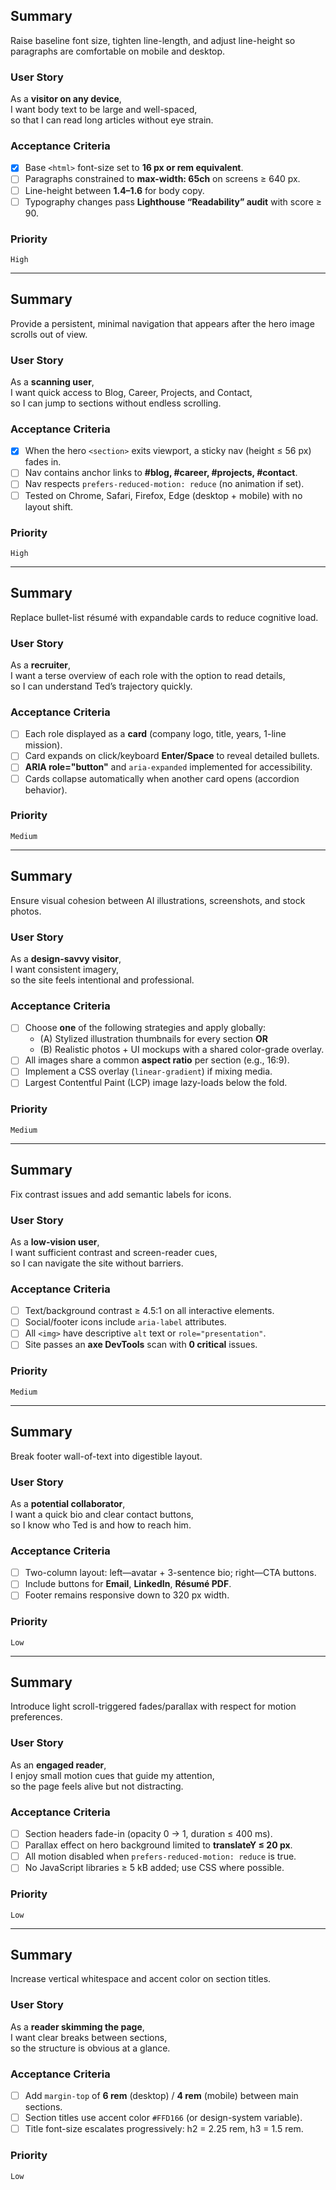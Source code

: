 <!-- ========================================= -->
<!--  UX-001 : Increase Base Typography & Readability -->
<!-- ========================================= -->
## Summary
Raise baseline font size, tighten line-length, and adjust line-height so paragraphs are comfortable on mobile and desktop.

### User Story
As a **visitor on any device**,  
I want body text to be large and well-spaced,  
so that I can read long articles without eye strain.

### Acceptance Criteria
- [x] Base `<html>` font-size set to **16 px or rem equivalent**.
- [ ] Paragraphs constrained to **max-width: 65ch** on screens ≥ 640 px.
- [ ] Line-height between **1.4–1.6** for body copy.
- [ ] Typography changes pass **Lighthouse “Readability” audit** with score ≥ 90.

### Priority
`High`

---

<!-- ========================================= -->
<!--  NAV-002 : Introduce Sticky Section Navigation -->
<!-- ========================================= -->
## Summary
Provide a persistent, minimal navigation that appears after the hero image scrolls out of view.

### User Story
As a **scanning user**,  
I want quick access to Blog, Career, Projects, and Contact,  
so I can jump to sections without endless scrolling.

### Acceptance Criteria
- [x] When the hero `<section>` exits viewport, a sticky nav (height ≤ 56 px) fades in.
- [ ] Nav contains anchor links to **#blog, #career, #projects, #contact**.
- [ ] Nav respects `prefers-reduced-motion: reduce` (no animation if set).
- [ ] Tested on Chrome, Safari, Firefox, Edge (desktop + mobile) with no layout shift.

### Priority
`High`

---

<!-- ========================================= -->
<!--  RES-003 : Refactor "Career" Section into Collapsible Cards -->
<!-- ========================================= -->
## Summary
Replace bullet-list résumé with expandable cards to reduce cognitive load.

### User Story
As a **recruiter**,  
I want a terse overview of each role with the option to read details,  
so I can understand Ted’s trajectory quickly.

### Acceptance Criteria
- [ ] Each role displayed as a **card** (company logo, title, years, 1-line mission).
- [ ] Card expands on click/keyboard **Enter/Space** to reveal detailed bullets.
- [ ] **ARIA role="button"** and `aria-expanded` implemented for accessibility.
- [ ] Cards collapse automatically when another card opens (accordion behavior).

### Priority
`Medium`

---

<!-- ========================================= -->
<!--  VIS-004 : Harmonize Image Art Direction -->
<!-- ========================================= -->
## Summary
Ensure visual cohesion between AI illustrations, screenshots, and stock photos.

### User Story
As a **design-savvy visitor**,  
I want consistent imagery,  
so the site feels intentional and professional.

### Acceptance Criteria
- [ ] Choose **one** of the following strategies and apply globally:  
  - (A) Stylized illustration thumbnails for every section **OR**  
  - (B) Realistic photos + UI mockups with a shared color-grade overlay.
- [ ] All images share a common **aspect ratio** per section (e.g., 16:9).
- [ ] Implement a CSS overlay (`linear-gradient`) if mixing media.
- [ ] Largest Contentful Paint (LCP) image lazy-loads below the fold.

### Priority
`Medium`

---

<!-- ========================================= -->
<!--  A11Y-005 : WCAG 2.1 AA Compliance Pass -->
<!-- ========================================= -->
## Summary
Fix contrast issues and add semantic labels for icons.

### User Story
As a **low-vision user**,  
I want sufficient contrast and screen-reader cues,  
so I can navigate the site without barriers.

### Acceptance Criteria
- [ ] Text/background contrast ≥ 4.5:1 on all interactive elements.
- [ ] Social/footer icons include `aria-label` attributes.
- [ ] All `<img>` have descriptive `alt` text or `role="presentation"`.
- [ ] Site passes an **axe DevTools** scan with **0 critical** issues.

### Priority
`Medium`

---

<!-- ========================================= -->
<!--  FOOT-006 : Reformat Footer Bio & CTAs -->
<!-- ========================================= -->
## Summary
Break footer wall-of-text into digestible layout.

### User Story
As a **potential collaborator**,  
I want a quick bio and clear contact buttons,  
so I know who Ted is and how to reach him.

### Acceptance Criteria
- [ ] Two-column layout: left—avatar + 3-sentence bio; right—CTA buttons.
- [ ] Include buttons for **Email**, **LinkedIn**, **Résumé PDF**.
- [ ] Footer remains responsive down to 320 px width.

### Priority
`Low`

---

<!-- ========================================= -->
<!--  MOT-007 : Add Subtle Motion for Engagement -->
<!-- ========================================= -->
## Summary
Introduce light scroll-triggered fades/parallax with respect for motion preferences.

### User Story
As an **engaged reader**,  
I enjoy small motion cues that guide my attention,  
so the page feels alive but not distracting.

### Acceptance Criteria
- [ ] Section headers fade-in (opacity 0 → 1, duration ≤ 400 ms).
- [ ] Parallax effect on hero background limited to **translateY ≤ 20 px**.
- [ ] All motion disabled when `prefers-reduced-motion: reduce` is true.
- [ ] No JavaScript libraries ≥ 5 kB added; use CSS where possible.

### Priority
`Low`

---

<!-- ========================================= -->
<!--  LAY-008 : Enhance Section Spacing & Visual Rhythm -->
<!-- ========================================= -->
## Summary
Increase vertical whitespace and accent color on section titles.

### User Story
As a **reader skimming the page**,  
I want clear breaks between sections,  
so the structure is obvious at a glance.

### Acceptance Criteria
- [ ] Add `margin-top` of **6 rem** (desktop) / **4 rem** (mobile) between main sections.
- [ ] Section titles use accent color `#FFD166` (or design-system variable).
- [ ] Title font-size escalates progressively: h2 = 2.25 rem, h3 = 1.5 rem.

### Priority
`Low`

